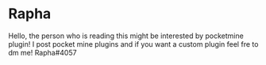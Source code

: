 # Rapha
Hello, the person who is reading this might be interested by pocketmine plugin! I post pocket mine plugins and if you want a custom plugin feel fre to dm me! Rapha#4057
